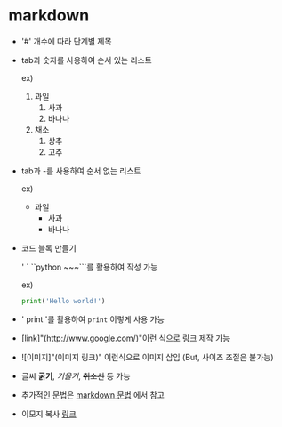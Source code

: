 # markdown
- '#' 개수에 따라 단계별 제목
- tab과 숫자를 사용하여 순서 있는 리스트

  ex)
  1. 과일
      1. 사과
      2. 바나나
  2. 채소
      1. 상추
      2. 고추

- tab과 -를 사용하여 순서 없는 리스트

    ex)
  - 과일
    - 사과
    - 바나나

- 코드 블록 만들기
  
  ' ` ``python ~~~```를 활용하여 작성 가능
  
  ex)
  ```python
  print('Hello world!')
  ```
- ' print '를 활용하여 
  `print` 이렇게 사용 가능

- [link]"(http://www.google.com/)"이런 식으로 링크 제작 가능

- ![이미지]"(이미지 링크)" 이런식으로 이미지 삽입 (But, 사이즈 조절은 불가능)

- 글씨 **굵기**, *기울기*, ~~취소선~~ 등 가능

- 추가적인 문법은 [markdown 문법](https://www.markdownguide.org/cheat-sheet/) 에서 참고

- 이모지 복사 [링크](https://emojipedia.org/cross-mark)